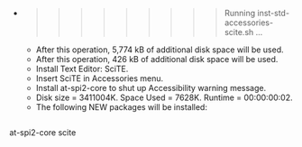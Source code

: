 * >>>>>>>>> Running inst-std-accessories-scite.sh ...
  * After this operation, 5,774 kB of additional disk space will be used.
  * After this operation, 426 kB of additional disk space will be used.
  * Install Text Editor: SciTE.
  * Insert SciTE in Accessories menu.
  * Install at-spi2-core to shut up Accessibility warning message.
  * Disk size = 3411004K. Space Used = 7628K. Runtime = 00:00:00:02.
  * The following NEW packages will be installed:
  ```bash
at-spi2-core scite
  ```
